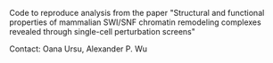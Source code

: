 Code to reproduce analysis from the paper "Structural and functional properties of mammalian SWI/SNF chromatin remodeling complexes revealed through single-cell perturbation screens"

Contact: 
Oana Ursu, Alexander P. Wu

